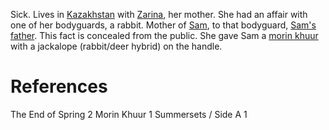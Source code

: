 Sick. Lives in [Kazakhstan](../Location/Regions/Kazakhstan.md) with [Zarina](Zarina.md), her mother. She had an affair with one of her bodyguards, a rabbit. Mother of [Sam](Sam.md), to that bodyguard, [Sam's father](Sam's%20father). This fact is concealed from the public. She gave Sam a [morin khuur](morin%20khuur) with a jackalope (rabbit/deer hybrid) on the handle.

# References
The End of Spring 2
Morin Khuur 1
Summersets / Side A 1